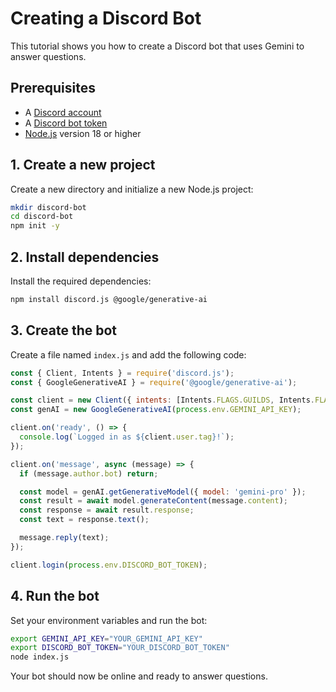 # Creating a Discord Bot

This tutorial shows you how to create a Discord bot that uses Gemini to answer questions.

## Prerequisites

- A [Discord account](https://discord.com/register)
- A [Discord bot token](https://discord.com/developers/applications)
- [Node.js](https://nodejs.org/) version 18 or higher

## 1. Create a new project

Create a new directory and initialize a new Node.js project:

```bash
mkdir discord-bot
cd discord-bot
npm init -y
```

## 2. Install dependencies

Install the required dependencies:

```bash
npm install discord.js @google/generative-ai
```

## 3. Create the bot

Create a file named `index.js` and add the following code:

```javascript
const { Client, Intents } = require('discord.js');
const { GoogleGenerativeAI } = require('@google/generative-ai');

const client = new Client({ intents: [Intents.FLAGS.GUILDS, Intents.FLAGS.GUILD_MESSAGES] });
const genAI = new GoogleGenerativeAI(process.env.GEMINI_API_KEY);

client.on('ready', () => {
  console.log(`Logged in as ${client.user.tag}!`);
});

client.on('message', async (message) => {
  if (message.author.bot) return;

  const model = genAI.getGenerativeModel({ model: 'gemini-pro' });
  const result = await model.generateContent(message.content);
  const response = await result.response;
  const text = response.text();

  message.reply(text);
});

client.login(process.env.DISCORD_BOT_TOKEN);
```

## 4. Run the bot

Set your environment variables and run the bot:

```bash
export GEMINI_API_KEY="YOUR_GEMINI_API_KEY"
export DISCORD_BOT_TOKEN="YOUR_DISCORD_BOT_TOKEN"
node index.js
```

Your bot should now be online and ready to answer questions.
